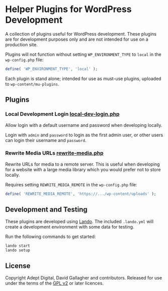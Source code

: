 # Helper Plugins for WordPress Development

A collection of plugins useful for WordPress development. These plugins are for development purposes only and are not
intended for use on a production site.

Plugins will not function without setting `WP_ENVIRONMENT_TYPE` to `local` in the `wp-config.php` file:

```php
define( 'WP_ENVIRONMENT_TYPE', 'local' );
```

Each plugin is stand alone; intended for use as must-use plugins, uploaded to `wp-content/mu-plugins`.

## Plugins

###  Local Development Login [local-dev-login.php](src/local-dev-login.php)

Allow login with a default username and password when developing locally.

Login with `admin` and `password` to login as the first admin user, or other users can login their username and
`password`.

### Rewrite Media URLs [rewrite-media.php](src/rewrite-media.php)

Rewrite URLs for media to a remote server. This is useful when developing for a website with a large media library which
you would prefer not to store locally.

Requires setting `REWRITE_MEDIA_REMOTE` in the `wp-config.php` file:

```php
define( 'REWRITE_MEDIA_REMOTE', 'https://.../wp-content/uploads' );
```

## Development and Testing

These plugins are developed using [Lando](https://docs.lando.dev/). The included `.lando.yml` will create a development
environment with some data for testing.

Run the following commands to get started:

```shell
lando start
lando setup
```

## License

Copyright Adept Digital, David Gallagher and contributors. Released for use under the terms of the
[GPL v2](https://opensource.org/licenses/GPL-2.0) or later licences.